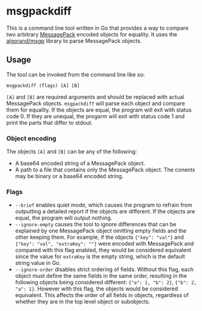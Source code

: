 # msgpackdiff

This is a command line tool written in Go that provides a way to compare two arbitrary
[MessagePack](https://msgpack.org/) encoded objects for equality. It uses the
[algorand/msgp](https://github.com/algorand/msgp) library to parse MessagePack objects.

## Usage

The tool can be invoked from the command line like so:

```
msgpackdiff (flags) [A] [B]
```

`[A]` and `[B]` are required arguments and should be replaced with actual MessagePack objects.
`msgpackdiff` will parse each object and compare them for equality. If the objects are equal, the
program will exit with status code 0. If they are unequal, the progarm will exit with status code 1
and print the parts that differ to stdout.

### Object encoding
The objects `[A]` and `[B]` can be any of the following:
* A base64 encoded string of a MessagePack object.
* A path to a file that contains only the MessagePack object. The conents may be binary or a base64
  encoded string.

### Flags
* `--brief` enables quiet mode, which causes the program to refrain from outputting a detailed
  report if the objects are different. If the objects are equal, the program will output nothing.
* `--ignore-empty` causes the tool to ignore differences that can be explained by one MessagePack
  object omitting empty fields and the other keeping them. For example, if the objects
  `{"key": "val"}` and `{"key": "val", "extraKey": ""}` were encoded with MessagePack and compared with
  this flag enabled, they would be considered equivalent since the value for `extraKey` is the empty
  string, which is the default string value in Go.
* `--ignore-order` disables strict ordering of fields. Without this flag, each object must define
  the same fields in the same order, resulting in the following objects being considered different:
  `{"a": 1, "b": 2}`, `{"b": 2, "a": 1}`. However with this flag, the objects would be considered
  equivalent. This affects the order of all fields in objects, regardless of whether they are in the
  top level object or subobjects.
 